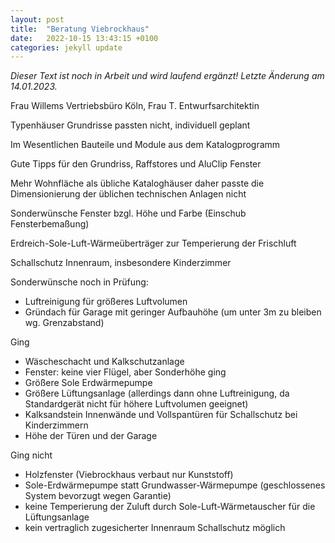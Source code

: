 ```yaml
---
layout: post
title:  "Beratung Viebrockhaus"
date:   2022-10-15 13:43:15 +0100
categories: jekyll update
---
```


*Dieser Text ist noch in Arbeit und wird laufend ergänzt! Letzte Änderung am 14.01.2023.*

Frau Willems Vertriebsbüro Köln, Frau T. Entwurfsarchitektin 

Typenhäuser Grundrisse passten nicht, individuell geplant

Im Wesentlichen Bauteile und Module aus dem Katalogprogramm 

Gute Tipps für den Grundriss, Raffstores und AluClip Fenster

Mehr Wohnfläche als übliche Kataloghäuser daher passte die Dimensionierung der üblichen technischen Anlagen nicht

Sonderwünsche Fenster bzgl. Höhe und Farbe (Einschub Fensterbemaßung)

Erdreich-Sole-Luft-Wärmeüberträger zur Temperierung der Frischluft

Schallschutz Innenraum, insbesondere Kinderzimmer 

Sonderwünsche noch in Prüfung: 

- Luftreinigung für größeres Luftvolumen 
- Gründach für Garage mit geringer Aufbauhöhe (um unter 3m zu bleiben wg. Grenzabstand)

Ging 

- Wäscheschacht und Kalkschutzanlage
- Fenster: keine vier Flügel, aber Sonderhöhe ging 
- Größere Sole Erdwärmepumpe 
- Größere Lüftungsanlage (allerdings dann ohne Luftreinigung, da Standardgerät nicht für höhere Luftvolumen geeignet) 
- Kalksandstein Innenwände und Vollspantüren für Schallschutz bei Kinderzimmern
- Höhe der Türen und der Garage

Ging nicht 

- Holzfenster (Viebrockhaus verbaut nur Kunststoff) 
- Sole-Erdwärmepumpe statt Grundwasser-Wärmepumpe (geschlossenes System bevorzugt wegen Garantie) 
- keine Temperierung der Zuluft durch Sole-Luft-Wärmetauscher für die Lüftungsanlage 
- kein vertraglich zugesicherter Innenraum Schallschutz möglich 


